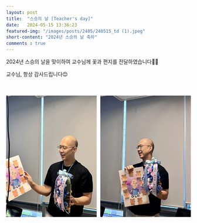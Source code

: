 ```yaml
---
layout: post 
title:  "스승의 날 [Teacher's day]"
date:   2024-05-15 13:36:23
featured-img: "/images/posts/2405/240515_td (1).jpeg"
short-content: "2024년 스승의 날 축하"
comments : true
---
```


2024년 스승의 날을 맞이하여 교수님께 꽃과 편지를 전달하였습니다🎉💐

교수님, 항상 감사드립니다😊

<div style="display: flex; justify-content: center;">
    <span class="image featured" style="margin-right: 10px;"><img src="/images/posts/2405/240515_td (1).jpeg" alt="" style='height: 400px; object-fit: contain;'></span>
    <span class="image featured"><img src="/images/posts/2405/240515_td (2).jpeg" alt="" style='height: 400px; object-fit: contain;'></span>
</div>
